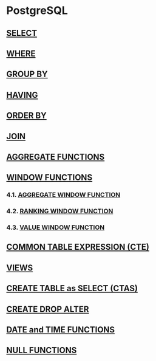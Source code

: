 # PostgreSQL

## [SELECT](https://github.com/imdwipayana/PostgreSQL/tree/main/Practice/SELECT)
## [WHERE](https://github.com/imdwipayana/PostgreSQL/tree/main/Practice/WHERE)
## [GROUP BY](https://github.com/imdwipayana/PostgreSQL/tree/main/Practice/GROUP%20BY)
## [HAVING](https://github.com/imdwipayana/PostgreSQL/tree/main/Practice/HAVING)
## [ORDER BY](https://github.com/imdwipayana/PostgreSQL/tree/main/Practice/ORDER%20BY)
## [JOIN](https://github.com/imdwipayana/PostgreSQL/tree/main/Practice/JOIN)
## [AGGREGATE FUNCTIONS](https://github.com/imdwipayana/PostgreSQL/tree/main/Practice/AGGREGATE%20FUNCTIONS)



## [WINDOW FUNCTIONS](https://github.com/imdwipayana/PostgreSQL/tree/main/Practice/WINDOWS%20FUNCTION)
### 4.1. [AGGREGATE WINDOW FUNCTION](https://github.com/imdwipayana/PostgreSQL/tree/main/Practice/WINDOWS%20FUNCTION/AGGREGATE%20WINDOW%20FUNCTIONS)
### 4.2. [RANKING WINDOW FUNCTION](https://github.com/imdwipayana/PostgreSQL/tree/main/Practice/WINDOWS%20FUNCTION/RANKING%20WINDOW%20FUNCTIONS)
### 4.3. [VALUE WINDOW FUNCTION](https://github.com/imdwipayana/PostgreSQL/tree/main/Practice/WINDOWS%20FUNCTION/VALUE%20WINDOW%20FUNCTION)


## [COMMON TABLE EXPRESSION (CTE)](https://github.com/imdwipayana/PostgreSQL/tree/main/Practice/COMMON%20TABLE%20EXPRESSION)
## [VIEWS](https://github.com/imdwipayana/PostgreSQL/tree/main/Practice/VIEWS)
## [CREATE TABLE as SELECT (CTAS)](https://github.com/imdwipayana/PostgreSQL/tree/main/Practice/Create%20Table%20as%20SELECT)
## [CREATE DROP ALTER](https://github.com/imdwipayana/PostgreSQL/tree/main/Practice/CREATE%20DROP%20ALTER%20TABLE)
## [DATE and TIME FUNCTIONS](https://github.com/imdwipayana/PostgreSQL/tree/main/Practice/DATE%20and%20TIME%20FUNCTION)
## [NULL FUNCTIONS](https://github.com/imdwipayana/PostgreSQL/tree/main/Practice/NULL%20FUNCTION)

